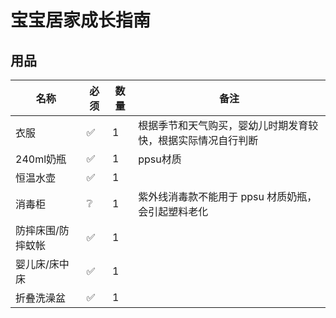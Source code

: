 <script setup>
import ScrollView from '../components/ScrollView.vue'
</script>

# 宝宝居家成长指南

<ScrollView>

## 用品

| **名称**        | **必须** | **数量** | **备注**                                               |
| ----------------- | -------- | -------- | ------------------------------------------------------ |
| 衣服 | ✅        | 1        | 根据季节和天气购买，婴幼儿时期发育较快，根据实际情况自行判断 |
| 240ml奶瓶 | ✅ | 1 | ppsu材质 |
| 恒温水壶 | ✅ | 1 |                                                              |
| 消毒柜 | ❔ | 1 | 紫外线消毒款不能用于 ppsu 材质奶瓶，会引起塑料老化 |
| 防摔床围/防摔蚊帐 | ✅ | 1 |                                                              |
| 婴儿床/床中床 | ✅ | 1 |                                                        |
| 折叠洗澡盆 | ✅ | 1 | |





</ScrollView>

